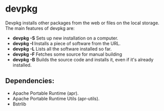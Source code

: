 # devpkg
Devpkg installs other packages from the web or files on the local storage. The main features of devpkg are:
* __devpkg -S__ Sets up new installation on a computer.
* __devpkg -I <url>__ Installs a piece of software from the URL.
* __devpkg -L__ Lists all the software installed so far.
* __devpkg -F__ Fetches some source for manual building
* __devpkg -B__ Builds the source code and installs it, even if it's already installed.

## Dependencies:
* Apache Portable Runtime (apr).
* Apache Portable Runtime Utils (apr-utils).
* Bstrlib

